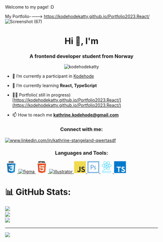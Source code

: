 Welcome to my page! :D


My Portfolio----> https://kodehodekatty.github.io/Portfolio2023.React/
![Screenshot (67)](https://user-images.githubusercontent.com/112854862/215570165-e00baed8-1e5b-4b25-bcbf-ee89fc07fe8f.png)








<h1 align="center">Hi 👋, I'm <title> Kathrine </title></h1>
<h3 align="center">A frontend developer student from Norway</h3>

<p align="center"> <img src="https://komarev.com/ghpvc/?username=kodehodekatty&label=Profile%20views&color=0e75b6&style=flat" alt="kodehodekatty" /> </p>

- 🔭 I’m currently a participant in [Kodehode](https://jobloop.no/kodehode-modellen)

- 🌱 I’m currently learning **React, TypeScript**

- 👨‍💻 Portfolio( still in progress) [https://kodehodekatty.github.io/Portfolio2023.React/](https://kodehodekatty.github.io/Portfolio2023.React/)

- 📫 How to reach me **kathrine.kodehode@gmail.com**

<h3 align="center">Connect with me:</h3>
<p align="left">
<a href="https://linkedin.com/in/www.linkedin.com/in/kathrine-stangeland-qwertasdf" target="blank"><img align="center" src="https://raw.githubusercontent.com/rahuldkjain/github-profile-readme-generator/master/src/images/icons/Social/linked-in-alt.svg" alt="www.linkedin.com/in/kathrine-stangeland-qwertasdf" height="30" width="40" /></a>
</p>

<h3 align="center">Languages and Tools:</h3>
<p align="left"> <a href="https://www.w3schools.com/css/" target="_blank" rel="noreferrer"> <img src="https://raw.githubusercontent.com/devicons/devicon/master/icons/css3/css3-original-wordmark.svg" alt="css3" width="40" height="40"/> </a> <a href="https://www.figma.com/" target="_blank" rel="noreferrer"> <img src="https://www.vectorlogo.zone/logos/figma/figma-icon.svg" alt="figma" width="40" height="40"/> </a> <a href="https://www.w3.org/html/" target="_blank" rel="noreferrer"> <img src="https://raw.githubusercontent.com/devicons/devicon/master/icons/html5/html5-original-wordmark.svg" alt="html5" width="40" height="40"/> </a> <a href="https://www.adobe.com/in/products/illustrator.html" target="_blank" rel="noreferrer"> <img src="https://www.vectorlogo.zone/logos/adobe_illustrator/adobe_illustrator-icon.svg" alt="illustrator" width="40" height="40"/> </a> <a href="https://developer.mozilla.org/en-US/docs/Web/JavaScript" target="_blank" rel="noreferrer"> <img src="https://raw.githubusercontent.com/devicons/devicon/master/icons/javascript/javascript-original.svg" alt="javascript" width="40" height="40"/> </a> <a href="https://www.photoshop.com/en" target="_blank" rel="noreferrer"> <img src="https://raw.githubusercontent.com/devicons/devicon/master/icons/photoshop/photoshop-line.svg" alt="photoshop" width="40" height="40"/> </a> <a href="https://reactjs.org/" target="_blank" rel="noreferrer"> <img src="https://raw.githubusercontent.com/devicons/devicon/master/icons/react/react-original-wordmark.svg" alt="react" width="40" height="40"/> </a> <a href="https://www.typescriptlang.org/" target="_blank" rel="noreferrer"> <img src="https://raw.githubusercontent.com/devicons/devicon/master/icons/typescript/typescript-original.svg" alt="typescript" width="40" height="40"/> </a> </p>

# 📊 GitHub Stats:
![](https://github-readme-stats.vercel.app/api?username=Kodehodekatty&theme=dark&hide_border=false&include_all_commits=true&count_private=false)<br/>
![](https://github-readme-streak-stats.herokuapp.com/?user=Kodehodekatty&theme=dark&hide_border=false)<br/>
![](https://github-readme-stats.vercel.app/api/top-langs/?username=Kodehodekatty&theme=dark&hide_border=false&include_all_commits=true&count_private=false&layout=compact)


---
[![](https://visitcount.itsvg.in/api?id=Kodehodekatty&icon=0&color=0)](https://visitcount.itsvg.in)
